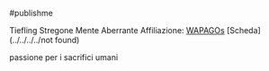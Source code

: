 #publishme 

Tiefling Stregone Mente Aberrante
Affiliazione: [WAPAGOs](../WAPAGOs.md)
[Scheda](../../../../not found)

passione per i sacrifici umani
